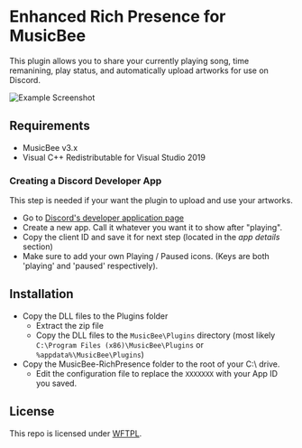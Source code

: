 # Enhanced Rich Presence for MusicBee

This plugin allows you to share your currently playing song, time remanining, play status, and automatically upload artworks for use on Discord.

![Example Screenshot](https://i.imgur.com/F3udPi3.png)

## Requirements

- MusicBee v3.x
- Visual C++ Redistributable for Visual Studio 2019

### Creating a Discord Developer App

This step is needed if your want the plugin to upload and use your artworks.

- Go to [Discord's developer application page](https://discordapp.com/developers/applications/me)
- Create a new app. Call it whatever you want it to show after "playing".
- Copy the client ID and save it for next step (located in the *app details* section)
- Make sure to add your own Playing / Paused icons. (Keys are both 'playing' and 'paused' respectively).

## Installation
- Copy the DLL files to the Plugins folder
  - Extract the zip file
  - Copy the DLL files to the `MusicBee\Plugins` directory (most likely `C:\Program Files (x86)\MusicBee\Plugins` or `%appdata%\MusicBee\Plugins`)
- Copy the MusicBee-RichPresence folder to the root of your C:\ drive.
  - Edit the configuration file to replace the `XXXXXXX` with your App ID you saved.

## License
This repo is licensed under [WFTPL](http://www.wtfpl.net/).

